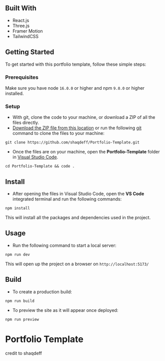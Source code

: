 ## Built With

- React.js
- Three.js
- Framer Motion
- TailwindCSS

## Getting Started

To get started with this portfolio template, follow these simple steps:

### Prerequisites

Make sure you have node `16.0.0` or higher and npm `9.0.0` or higher installed.

### Setup

- With git, clone the code to your machine, or download a ZIP of all the files directly.
- [Download the ZIP file from this location](https://github.com/shaqdeff/Portfolio-Template/archive/refs/heads/main.zip) or run the following [git](https://git-scm.com/) command to clone the files to your machine:

```
git clone https://github.com/shaqdeff/Portfolio-Template.git
```

- Once the files are on your machine, open the **Portfolio-Template** folder in [Visual Studio Code](https://code.visualstudio.com/download).

```
cd Portfolio-Template && code .
```

## Install

- After opening the files in Visual Studio Code, open the **VS Code** integrated terminal and run the following commands:

```
npm install
```

This will install all the packages and dependencies used in the project.

## Usage

- Run the following command to start a local server:

```
npm run dev
```

This will open up the project on a browser on `http://localhost:5173/`

## Build

- To create a production build:

```
npm run build
```

- To preview the site as it will appear once deployed:

```
npm run preview
```
# Portfolio Template
credit to shaqdeff
